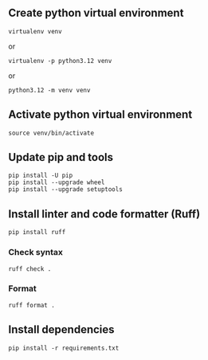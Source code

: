 ## Create python virtual environment
```
virtualenv venv
```
or
```
virtualenv -p python3.12 venv
```
or
```
python3.12 -m venv venv
```
## Activate python virtual environment
```
source venv/bin/activate
```
## Update pip and tools
```
pip install -U pip
pip install --upgrade wheel
pip install --upgrade setuptools
```
## Install linter and code formatter (Ruff)
```
pip install ruff
```
### Check syntax
```
ruff check .
```
### Format
```
ruff format .
```
## Install dependencies
```
pip install -r requirements.txt
```

